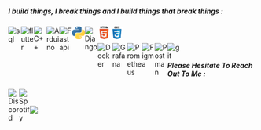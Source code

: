 ##### I build things, I break things and I build things that break things :
<img align="left" alt="sql" width="26px" src="https://user-images.githubusercontent.com/58104187/227933839-0f2d0df4-c063-4aa1-b7c9-a1663b94dce7.png"/>
<img align="left" alt="flutter" width="26px" src="https://www.vectorlogo.zone/logos/flutterio/flutterio-icon.svg"/>

<img align="left" alt="C++" width="26px" src="https://github.com/d34d-5h07/d34d-5h07/assets/58104187/ee80e41e-a77e-4a0e-b2e7-0bf70be17f95"/>
<a href="https://www.arduino.cc/" target="_blank"><img align="left" alt="Arduino" width="26px" src="https://cdn.worldvectorlogo.com/logos/arduino-1.svg" alt="arduino"/></a>
<img align="left" alt="Fastapi" width="26px" src="https://github.com/d34d-5h07/d34d-5h07/assets/58104187/6d729acc-8a43-41c3-9710-d3ad52c171bd"/>
<a href="https://www.python.org" target="_blank"><img align="left" alt="Python" width="26px" src="https://github.com/Aakarsh-B/trying-repos/blob/master/python-5.svg?raw=true"/></a>
<img align="left" alt="Django" width="26px" src="https://github.com/d34d-5h07/d34d-5h07/assets/58104187/5b118e31-a202-442f-babf-be23d726489f"/>
<a href="https://www.w3.org/html/" target="_blank"><img align="left" alt="HTML5" width="26px" src="https://raw.githubusercontent.com/github/explore/80688e429a7d4ef2fca1e82350fe8e3517d3494d/topics/html/html.png"/></a>
<a href="https://www.w3schools.com/css/" target="_blank"><img align="left" alt="CSS3" width="26px" src="https://raw.githubusercontent.com/github/explore/80688e429a7d4ef2fca1e82350fe8e3517d3494d/topics/css/css.png"/></a>
<br/>
<br/>

<img align="left" alt="Docker" width="30px" src="https://github.com/d34d-5h07/d34d-5h07/assets/58104187/8d89c0f3-700c-4d50-8a97-3ecfa1866670"/>
<img align="left" alt="Grafana" width="30px" src="https://github.com/d34d-5h07/d34d-5h07/assets/58104187/61956e9e-a73a-457d-85ed-25e07b4c7c6d"/>
<img align="left" alt="Prometheus" width="30px" src="https://github.com/d34d-5h07/d34d-5h07/assets/58104187/df29f7e7-76bc-4d8b-b036-f053b2b8865a"/>
<img align="left" alt="Figma" width="26px" src="https://github.com/d34d-5h07/d34d-5h07/assets/58104187/dd7fb568-f13f-492e-bfa5-153ffb5b2182"/>
<img align="left" alt="Postman" width="26px" src="https://github.com/d34d-5h07/d34d-5h07/assets/58104187/eca250df-c06b-45e6-b57d-c215d6129c33"/>
<img align="left" alt="git" width="26px" src="https://www.vectorlogo.zone/logos/git-scm/git-scm-icon.svg"/>

<br/>

##### Please Hesitate To Reach Out To Me :
<a href="https://discordapp.com/users/434916213064466444"><img align="left" alt="Discord" width="22px" src="https://user-images.githubusercontent.com/58104187/206185989-9d49aa3a-b6af-48e3-983a-1d97819fa276.svg"/></a>
<a href="https://open.spotify.com/user/1fgjrj955afaorj9axy8cm0mp?si=43a86b7e9a654909&nd=1"><img align="left" alt="Spotify" width="22px" src="https://user-images.githubusercontent.com/58104187/198833667-f002e2ff-56d4-4575-a60d-e3cd07174e82.svg"/></a>
<!-- <a href="https://twitter.com/d34d__5h07"><img align="left" alt="Twitter" width="22px" 



src="https://github.com/d34d-5h07/d34d-5h07/assets/58104187/02021b91-8f23-4f8f-8512-511c60aa22a7"/></a><br> -->
<br/>

<br/>
<a href="https://aashishvinu.site/resume.pdf"><img src="https://github.com/d34d-5h07/d34d-5h07/assets/58104187/7e190493-9ee7-4866-8891-974bee7fc571" height="180"/></a>
<!--<p><img href="https://www.deadshot.gq" width=330" alt="spotify" src="https://spotify-github-profile.vercel.app/api/view?uid=1fgjrj955afaorj9axy8cm0mp&cover_image=true&theme=natemoo-re&show_offline=false"></p> -->
<!--<img width="302" src="https://github-readme-stats.vercel.app/api/top-langs?username=d34d-5h07&show_icons=true&locale=en&theme=radical&hide_border=true&hide_title=true" alt="d34d-5h07"/> -->
<!--<img width="360" src="https://github-readmestats.vercel.app/api?username=d34d-5h07&show_icons=true&locale=en&theme=radical&hide_border=true&hide_title=true&include_all_commits=true&count_private=true" alt="d34d-5h07"/> -->
      
<!-- ```diff
+ Green
- Red
! Orange
@@ Pink @@
# Gray
...
``` -->
<!-- <p float="left"><img src="https://quotes-github-readme.vercel.app/api?type=horizontal&border=true&theme=dark&author=Rick%20Sanchez&quote=To%20live%20is%20to%20risk%20it%20all%3B%20otherwise%20you%E2%80%99re%20just%20an%20inert%20chunk%20of%20randomly%20assembled%20molecules%20drifting%20wherever%20the%20universe%20blows%20you"/><br> -->
  
<!-- <img width="250" src="https://quotes-github-readme.vercel.app/api?type=vertical&theme=dark&author=Bojack%20Horseman&quote=That%20voice%2C%20the%20one%20that%20tells%20you%20you%27re%20worthless%20and%20stupid%20and%20ugly...%20It%20goes%20away%2C%20right%3F"/> -->
<!-- </p> -->

<!--rttta -->
